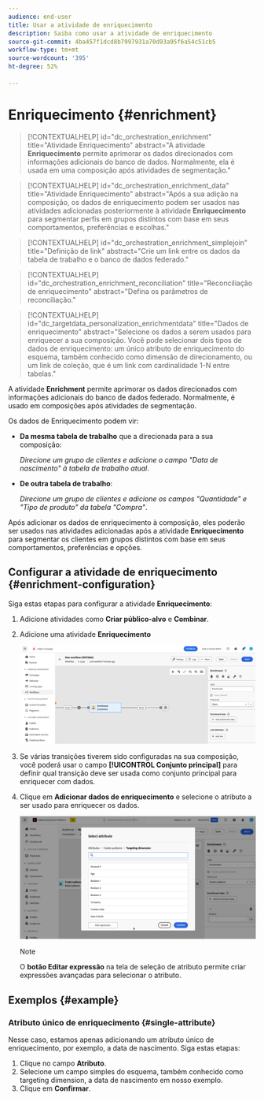```yaml
---
audience: end-user
title: Usar a atividade de enriquecimento
description: Saiba como usar a atividade de enriquecimento
source-git-commit: 4ba457f1dcd8b7997931a70d93a95f6a54c51cb5
workflow-type: tm+mt
source-wordcount: '395'
ht-degree: 52%

---
```



# Enriquecimento {#enrichment}

>[!CONTEXTUALHELP]
>id="dc_orchestration_enrichment"
>title="Atividade Enriquecimento"
>abstract="A atividade **Enriquecimento** permite aprimorar os dados direcionados com informações adicionais do banco de dados. Normalmente, ela é usada em uma composição após atividades de segmentação."

>[!CONTEXTUALHELP]
>id="dc_orchestration_enrichment_data"
>title="Atividade Enriquecimento"
>abstract="Após a sua adição na composição, os dados de enriquecimento podem ser usados nas atividades adicionadas posteriormente à atividade **Enriquecimento** para segmentar perfis em grupos distintos com base em seus comportamentos, preferências e escolhas."

>[!CONTEXTUALHELP]
>id="dc_orchestration_enrichment_simplejoin"
>title="Definição de link"
>abstract="Crie um link entre os dados da tabela de trabalho e o banco de dados federado."

>[!CONTEXTUALHELP]
>id="dc_orchestration_enrichment_reconciliation"
>title="Reconciliação de enriquecimento"
>abstract="Defina os parâmetros de reconciliação."

>[!CONTEXTUALHELP]
>id="dc_targetdata_personalization_enrichmentdata"
>title="Dados de enriquecimento"
>abstract="Selecione os dados a serem usados para enriquecer a sua composição. Você pode selecionar dois tipos de dados de enriquecimento: um único atributo de enriquecimento do esquema, também conhecido como dimensão de direcionamento, ou um link de coleção, que é um link com cardinalidade 1-N entre tabelas."

A atividade **Enrichment** permite aprimorar os dados direcionados com informações adicionais do banco de dados federado. Normalmente, é usado em composições após atividades de segmentação.

Os dados de Enriquecimento podem vir:

* **Da mesma tabela de trabalho** que a direcionada para a sua composição:

  *Direcione um grupo de clientes e adicione o campo &quot;Data de nascimento&quot; à tabela de trabalho atual*.

* **De outra tabela de trabalho**:

  *Direcione um grupo de clientes e adicione os campos &quot;Quantidade&quot; e &quot;Tipo de produto&quot; da tabela &quot;Compra&quot;*.

Após adicionar os dados de enriquecimento à composição, eles poderão ser usados nas atividades adicionadas após a atividade **Enriquecimento** para segmentar os clientes em grupos distintos com base em seus comportamentos, preferências e opções.

<!--For instance, you can add to the working table information related to customers' purchases and use this data to personalize emails with their latest purchase or the amount spent on these purchases.-->

## Configurar a atividade de enriquecimento {#enrichment-configuration}

Siga estas etapas para configurar a atividade **Enriquecimento**:

1. Adicione atividades como **Criar público-alvo** e **Combinar**.
1. Adicione uma atividade **Enriquecimento**

   ![](../assets/enrichment.png)

1. Se várias transições tiverem sido configuradas na sua composição, você poderá usar o campo **[!UICONTROL Conjunto principal]** para definir qual transição deve ser usada como conjunto principal para enriquecer com dados.

1. Clique em **Adicionar dados de enriquecimento** e selecione o atributo a ser usado para enriquecer os dados.

   ![](../assets/enrichment-add.png)

   >[!NOTE]
   >
   >O **botão Editar expressão** na tela de seleção de atributo permite criar expressões avançadas para selecionar o atributo.

<!--PAS VU SUR INSTANCE: You can select two types of enrichment data: a single enrichment attribute from the target dimension, or a collection link. Each of these types is detailed in the examples below:

    * [Single enrichment attribute](#single-attribute)
    * [Collection lnk](#collection-link)-->

## Exemplos {#example}

### Atributo único de enriquecimento {#single-attribute}

Nesse caso, estamos apenas adicionando um atributo único de enriquecimento, por exemplo, a data de nascimento. Siga estas etapas:

1. Clique no campo **Atributo**.
1. Selecione um campo simples do esquema, também conhecido como targeting dimension, a data de nascimento em nosso exemplo.
1. Clique em **Confirmar**.

<!--### Collection link {#collection-link}

In this more complex use case, we will select a collection link which is a link with a 1-N cardinality between tables. Let's retrieve the three latest purchases that are less than 100$. For this you need to define:

* an enrichment attribute: the **Total amount** field
* the number of lines to retrieve: 3
* a filter: filter out items that are greater than 100$
* a sorting: descendant sorting on the **Order date** field. 

#### Add the attribute {#add-attribute}

This is where you select the collection link to use as enrichment data.

1. Click inside the **Attribute** field.
1. Click **Display advanced attributes**.
1. Select the **Total amount** field from the **Purchases** table. 

#### Define the collection settings{#collection-settings}

Then, define how the data is collected and the number of records to retrieve.

1. Select **Collect data** in the **Select how the data is collected** drop-down.
1. Type "3" in the **Lines to retrieve (Columns to create)** field. 

If you want, for example, to get the average amount of purchases for a customer, select **Aggregated data** instead, and select **Average** in the **Aggregate function** drop-down.

#### Define the filters{#collection-filters}

Here, we define the maximum value for the enrichment attribute. We filter out items that are greater than 100$. [Learn how to work with the query modeler](../../query/query-modeler-overview.md)

1. Click **Edit filters**.
1. Add the two following filters: **Total amount** exists AND **Total amount** is less than 100. The first one filters NULL values as they would appear as the greatest value.
1. Click **Confirm**.

#### Define the sorting{#collection-sorting}

We now need to apply sorting in order to retrieve the three **latest** purchases.

1. Activate the **Enable sorting** option.
1. Click inside the **Attribute** field.
1. Select the **Order date** field.
1. Click **Confirm**. 
1. Select **Descending** from the **Sort** drop-down.-->
